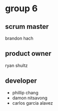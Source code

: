 # group 6 

## scrum master

brandon hach

## product owner

ryan shultz

## developer

- phillip chang
- damon nitsavong
- carlos garcia alavez
